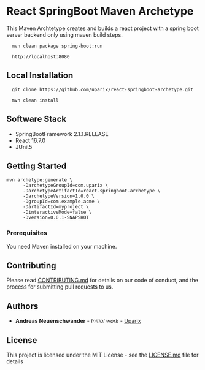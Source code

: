 # React SpringBoot Maven Archetype

This Maven Archtetype creates and builds a react project with a spring boot server backend only using maven build steps.

```
  mvn clean package spring-boot:run
  
  http://localhost:8080
```

## Local Installation

```
  git clone https://github.com/uparix/react-springboot-archetype.git
  
  mvn clean install
```

## Software Stack

- SpringBootFramework 2.1.1.RELEASE
- React 16.7.0
- JUnit5 

## Getting Started
```
mvn archetype:generate \
      -DarchetypeGroupId=com.uparix \
      -DarchetypeArtifactId=react-springboot-archetype \
      -DarchetypeVersion=1.0.0 \
      -DgroupId=com.example.acme \
      -DartifactId=myproject \
      -DinteractiveMode=false \
      -Dversion=0.0.1-SNAPSHOT
```
### Prerequisites

You need Maven installed on your machine.

## Contributing

Please read [CONTRIBUTING.md](https://gist.github.com/PurpleBooth/b24679402957c63ec426) for details on our code of conduct, and the process for submitting pull requests to us.


## Authors

* **Andreas Neuenschwander** - *Initial work* - [Uparix](https://github.com/uparix)

## License

This project is licensed under the MIT License - see the [LICENSE.md](LICENSE.md) file for details
